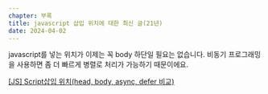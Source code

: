 ```yaml
---
chapter: 부록
title: javascript 삽입 위치에 대한 최신 글(21년)
date: 2024-04-02
---
```


javascript를 넣는 위치가 이제는 꼭 body 하단일 필요는 없습니다. 비동기 프로그래밍을 사용하면 좀 더 빠르게 병렬로 처리가 가능하기 때문이에요.

[[JS] Script삽입 위치(head, body, async, defer 비교)](https://velog.io/@anjaekk/JS-Script%EC%82%BD%EC%9E%85-%EC%9C%84%EC%B9%98head-body-async-defer-%EB%B9%84%EA%B5%90)
